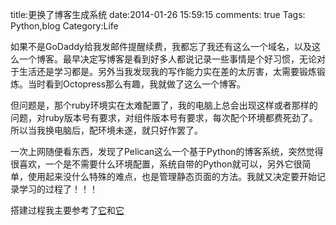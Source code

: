 title:更换了博客生成系统
date:2014-01-26 15:59:15
comments: true 
Tags: Python,blog
Category:Life

如果不是GoDaddy给我发邮件提醒续费，我都忘了我还有这么一个域名，以及这么一个博客。最早决定写博客是看到好多人都说记录一些事情是个好习惯，无论对于生活还是学习都是。另外当我发现我的写作能力实在差的太厉害，太需要锻炼锻炼。当时看到Octopress那么有趣，我就做了这么一个博客。

但问题是，那个ruby环境实在太难配置了，我的电脑上总会出现这样或者那样的问题，对ruby版本号有要求，对组件版本号有要求，每次配个环境都费死劲了。所以当我换电脑后，配环境未遂，就只好作罢了。

一次上网随便看东西，发现了Pelican这么一个基于Python的博客系统，突然觉得很喜欢，一个是不需要什么环境配置，系统自带的Python就可以，另外它很简单，使用起来没什么特殊的难点，也是管理静态页面的方法。我就又决定要开始记录学习的过程了！！！

搭建过程我主要参考了[它](http://frantic1048.com/bo-ke-dan-sheng-ji-ji-yu-githubpelicanchuang-jian-bo-ke-de-zheng-ge-guo-cheng.html)和[它](http://blog.csdn.net/buptgshengod/article/details/10228395)